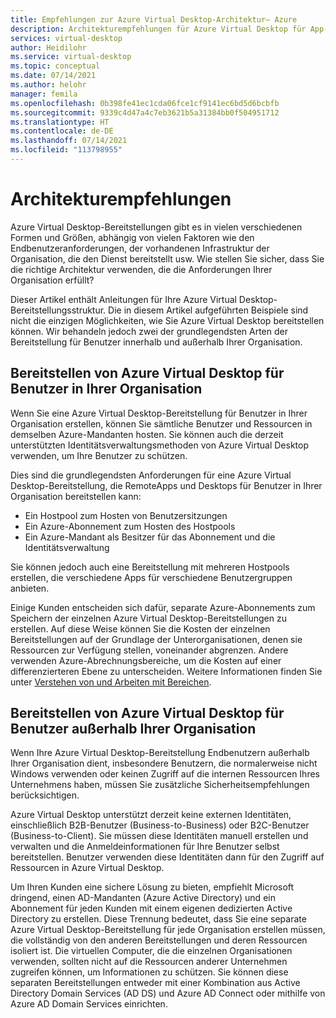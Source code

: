```yaml
---
title: Empfehlungen zur Azure Virtual Desktop-Architektur– Azure
description: Architekturempfehlungen für Azure Virtual Desktop für App-Entwickler.
services: virtual-desktop
author: Heidilohr
ms.service: virtual-desktop
ms.topic: conceptual
ms.date: 07/14/2021
ms.author: helohr
manager: femila
ms.openlocfilehash: 0b398fe41ec1cda06fce1cf9141ec6bd5d6bcbfb
ms.sourcegitcommit: 9339c4d47a4c7eb3621b5a31384bb0f504951712
ms.translationtype: HT
ms.contentlocale: de-DE
ms.lasthandoff: 07/14/2021
ms.locfileid: "113798955"
---
```

# <a name="architecture-recommendations"></a>Architekturempfehlungen

Azure Virtual Desktop-Bereitstellungen gibt es in vielen verschiedenen Formen und Größen, abhängig von vielen Faktoren wie den Endbenutzeranforderungen, der vorhandenen Infrastruktur der Organisation, die den Dienst bereitstellt usw. Wie stellen Sie sicher, dass Sie die richtige Architektur verwenden, die die Anforderungen Ihrer Organisation erfüllt?

Dieser Artikel enthält Anleitungen für Ihre Azure Virtual Desktop-Bereitstellungsstruktur. Die in diesem Artikel aufgeführten Beispiele sind nicht die einzigen Möglichkeiten, wie Sie Azure Virtual Desktop bereitstellen können. Wir behandeln jedoch zwei der grundlegendsten Arten der Bereitstellung für Benutzer innerhalb und außerhalb Ihrer Organisation.

## <a name="deploying-azure-virtual-desktop-for-users-within-your-organization"></a>Bereitstellen von Azure Virtual Desktop für Benutzer in Ihrer Organisation

Wenn Sie eine Azure Virtual Desktop-Bereitstellung für Benutzer in Ihrer Organisation erstellen, können Sie sämtliche Benutzer und Ressourcen in demselben Azure-Mandanten hosten. Sie können auch die derzeit unterstützten Identitätsverwaltungsmethoden von Azure Virtual Desktop verwenden, um Ihre Benutzer zu schützen.

Dies sind die grundlegendsten Anforderungen für eine Azure Virtual Desktop-Bereitstellung, die RemoteApps und Desktops für Benutzer in Ihrer Organisation bereitstellen kann:

- Ein Hostpool zum Hosten von Benutzersitzungen
- Ein Azure-Abonnement zum Hosten des Hostpools
- Ein Azure-Mandant als Besitzer für das Abonnement und die Identitätsverwaltung

Sie können jedoch auch eine Bereitstellung mit mehreren Hostpools erstellen, die verschiedene Apps für verschiedene Benutzergruppen anbieten.

Einige Kunden entscheiden sich dafür, separate Azure-Abonnements zum Speichern der einzelnen Azure Virtual Desktop-Bereitstellungen zu erstellen. Auf diese Weise können Sie die Kosten der einzelnen Bereitstellungen auf der Grundlage der Unterorganisationen, denen sie Ressourcen zur Verfügung stellen, voneinander abgrenzen. Andere verwenden Azure-Abrechnungsbereiche, um die Kosten auf einer differenzierteren Ebene zu unterscheiden. Weitere Informationen finden Sie unter [Verstehen von und Arbeiten mit Bereichen](../../cost-management-billing/costs/understand-work-scopes.md).

## <a name="deploying-azure-virtual-desktop-for-users-outside-your-organization"></a>Bereitstellen von Azure Virtual Desktop für Benutzer außerhalb Ihrer Organisation

Wenn Ihre Azure Virtual Desktop-Bereitstellung Endbenutzern außerhalb Ihrer Organisation dient, insbesondere Benutzern, die normalerweise nicht Windows verwenden oder keinen Zugriff auf die internen Ressourcen Ihres Unternehmens haben, müssen Sie zusätzliche Sicherheitsempfehlungen berücksichtigen.

Azure Virtual Desktop unterstützt derzeit keine externen Identitäten, einschließlich B2B-Benutzer (Business-to-Business) oder B2C-Benutzer (Business-to-Client). Sie müssen diese Identitäten manuell erstellen und verwalten und die Anmeldeinformationen für Ihre Benutzer selbst bereitstellen. Benutzer verwenden diese Identitäten dann für den Zugriff auf Ressourcen in Azure Virtual Desktop.

Um Ihren Kunden eine sichere Lösung zu bieten, empfiehlt Microsoft dringend, einen AD-Mandanten (Azure Active Directory) und ein Abonnement für jeden Kunden mit einem eigenen dedizierten Active Directory zu erstellen. Diese Trennung bedeutet, dass Sie eine separate Azure Virtual Desktop-Bereitstellung für jede Organisation erstellen müssen, die vollständig von den anderen Bereitstellungen und deren Ressourcen isoliert ist. Die virtuellen Computer, die die einzelnen Organisationen verwenden, sollten nicht auf die Ressourcen anderer Unternehmen zugreifen können, um Informationen zu schützen. Sie können diese separaten Bereitstellungen entweder mit einer Kombination aus Active Directory Domain Services (AD DS) und Azure AD Connect oder mithilfe von Azure AD Domain Services einrichten.
